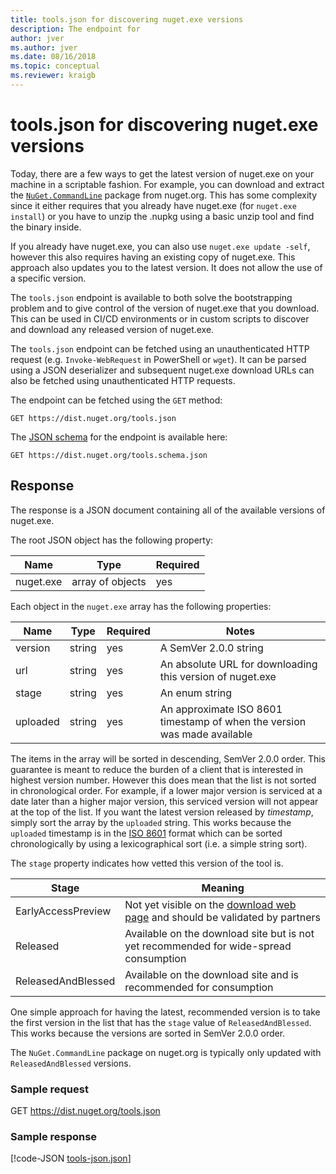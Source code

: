 ```yaml
---
title: tools.json for discovering nuget.exe versions
description: The endpoint for
author: jver
ms.author: jver
ms.date: 08/16/2018
ms.topic: conceptual
ms.reviewer: kraigb
---
```


# tools.json for discovering nuget.exe versions

Today, there are a few ways to get the latest version of nuget.exe on your machine in a scriptable fashion. For example,
you can download and extract the [`NuGet.CommandLine`](https://www.nuget.org/packages/NuGet.CommandLine/) package from
nuget.org. This has some complexity since it either requires that you already have nuget.exe (for `nuget.exe install`)
or you have to unzip the .nupkg using a basic unzip tool and find the binary inside.

If you already have nuget.exe, you can also use `nuget.exe update -self`, however this also requires having an existing
copy of nuget.exe. This approach also updates you to the latest version. It does not allow the use of a specific
version.

The `tools.json` endpoint is available to both solve the bootstrapping problem and to give control of the version of
nuget.exe that you download. This can be used in CI/CD environments or in custom scripts to discover and download any
released version of nuget.exe.

The `tools.json` endpoint can be fetched using an unauthenticated HTTP request (e.g. `Invoke-WebRequest` in PowerShell
or `wget`). It can be parsed using a JSON deserializer and subsequent nuget.exe download URLs can also be fetched using
unauthenticated HTTP requests.

The endpoint can be fetched using the `GET` method:

	GET https://dist.nuget.org/tools.json

The [JSON schema](https://json-schema.org/) for the endpoint is available here:

	GET https://dist.nuget.org/tools.schema.json

## Response

The response is a JSON document containing all of the available versions of nuget.exe.

The root JSON object has the following property:

Name      | Type             | Required
--------- | ---------------- | --------
nuget.exe | array of objects | yes

Each object in the `nuget.exe` array has the following properties:

Name     | Type   | Required | Notes
-------- | ------ | -------- | -----
version  | string | yes      | A SemVer 2.0.0 string
url      | string | yes      | An absolute URL for downloading this version of nuget.exe
stage    | string | yes      | An enum string
uploaded | string | yes      | An approximate ISO 8601 timestamp of when the version was made available

The items in the array will be sorted in descending, SemVer 2.0.0 order. This guarantee is meant to reduce the burden
of a client that is interested in highest version number. However this does mean that the list is not sorted in
chronological order. For example, if a lower major version is serviced at a date later than a higher major version, 
this serviced version will not appear at the top of the list. If you want the latest version released by
*timestamp*, simply sort the array by the `uploaded` string. This works because the `uploaded` timestamp is in the
[ISO 8601](https://www.iso.org/iso-8601-date-and-time-format.html) format which can be sorted chronologically by
using a lexicographical sort (i.e. a simple string sort).

The `stage` property indicates how vetted this version of the tool is. 

Stage              | Meaning
------------------ | ------
EarlyAccessPreview | Not yet visible on the [download web page](https://www.nuget.org/downloads) and should be validated by partners
Released           | Available on the download site but is not yet recommended for wide-spread consumption
ReleasedAndBlessed | Available on the download site and is recommended for consumption

One simple approach for having the latest, recommended version is to take the first version in the list that has the
`stage` value of `ReleasedAndBlessed`. This works because the versions are sorted in SemVer 2.0.0 order.

The `NuGet.CommandLine` package on nuget.org is typically only updated with `ReleasedAndBlessed` versions.

### Sample request

GET https://dist.nuget.org/tools.json

### Sample response

[!code-JSON [tools-json.json](./_data/tools-json.json)]
